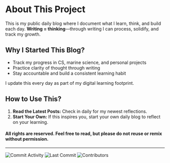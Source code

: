 # About This Project
This is my public daily blog where I document what I learn, think, and build each day. **Writing = thinking**—through writing I can process, solidify, and track my growth. 

## Why I Started This Blog?
- Track my progress in CS, marine science, and personal projects
- Practice clarity of thought through writing
- Stay accountable and build a consistent learning habit

I update this every day as part of my digital learning footprint.

## How to Use This?

1. **Read the Latest Posts:** Check in daily for my newest reflections.
2. **Start Your Own:** If this inspires you, start your own daily blog to reflect on your learning.

#### All rights are reserved. Feel free to read, but please do not reuse or remix without permission.
---
![Commit Activity](https://img.shields.io/github/commit-activity/w/angelicaferriol/Daily-Blog?style=for-the-badge&label=WEEKLY%20COMMITS&color=blue)
![Last Commit](https://img.shields.io/github/last-commit/angelicaferriol/Daily-Blog?style=for-the-badge&label=LAST%20COMMIT&color=green)
![Contributors](https://img.shields.io/github/contributors/angelicaferriol/Daily-Blog?style=for-the-badge&color=orange)
